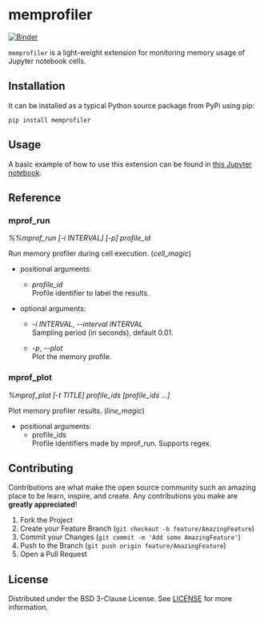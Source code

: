 # memprofiler

[![Binder](https://mybinder.org/badge_logo.svg)](https://mybinder.org/v2/gh/aleixalcacer/memprofiler/HEAD?filepath=examples/)

`memprofiler` is a light-weight extension for monitoring memory usage of Jupyter notebook cells.


## Installation

It can be installed as a typical Python source package from PyPi using pip:

```
pip install memprofiler
```

## Usage

A basic example of how to use this extension can be found in
[this Jupyter notebook](https://mybinder.org/v2/gh/aleixalcacer/memprofiler/HEAD?filepath=examples/basic.ipynb).

## Reference

### mprof_run

*%%mprof_run [-i INTERVAL] [-p] profile_id*

Run memory profiler during cell execution. (*cell_magic*)

- positional arguments:
    - *profile_id* \
        Profile identifier to label the results.
    
- optional arguments:
  
    - *-i INTERVAL*, *--interval INTERVAL* \
        Sampling period (in seconds), default 0.01.
      
    - *-p*, *--plot* \
        Plot the memory profile.

### mprof_plot

*%mprof_plot [-t TITLE] profile_ids [profile_ids ...]*

Plot memory profiler results. (*line_magic*)

- positional arguments:
    - profile_ids \
        Profile identifiers made by mprof_run. Supports regex.


## Contributing

Contributions are what make the open source community such an amazing place to be learn,
inspire, and create. Any contributions you make are **greatly appreciated**!

1. Fork the Project
2. Create your Feature Branch (`git checkout -b feature/AmazingFeature`)
3. Commit your Changes (`git commit -m 'Add some AmazingFeature'`)
4. Push to the Branch (`git push origin feature/AmazingFeature`)
5. Open a Pull Request


## License

Distributed under the BSD 3-Clause License. See [LICENSE](LICENSE) for more information.
